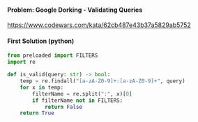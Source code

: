 #### Problem: Google Dorking - Validating Queries
https://www.codewars.com/kata/62cb487e43b37a5829ab5752

#### First Solution (python)
```python
from preloaded import FILTERS
import re

def is_valid(query: str) -> bool:
    temp = re.findall("[a-zA-Z0-9]+:[a-zA-Z0-9]+", query)
    for x in temp:
        filterName = re.split(":", x)[0]
        if filterName not in FILTERS:
            return False
    return True
```
